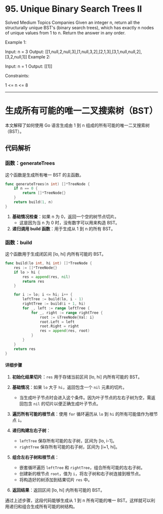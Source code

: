# 95. Unique Binary Search Trees II
Solved
Medium
Topics
Companies
Given an integer n, return all the structurally unique BST's (binary search trees), which has exactly n nodes of unique values from 1 to n. Return the answer in any order.

Example 1:

Input: n = 3
Output: [[1,null,2,null,3],[1,null,3,2],[2,1,3],[3,1,null,null,2],[3,2,null,1]]
Example 2:

Input: n = 1
Output: [[1]]
 

Constraints:

1 <= n <= 8

---

# 生成所有可能的唯一二叉搜索树（BST）

本文解释了如何使用 Go 语言生成由 1 到 n 组成的所有可能的唯一二叉搜索树（BST）。

## 代码解析

### 函数：generateTrees

这个函数是生成所有唯一 BST 的主函数。

```go
func generateTrees(n int) []*TreeNode {
    if n == 0 {
        return []*TreeNode{}
    }
    return build(1, n)
}
```

1. **基础情况检查**：如果 n 为 0，返回一个空的树节点切片。
   - 这是因为当 n 为 0 时，没有数字可以用来构造 BST。
2. **递归调用 build 函数**：用于生成从 1 到 n 的所有 BST。

### 函数：build

这个函数用于生成闭区间 [lo, hi] 内所有可能的 BST。

```go
func build(lo int, hi int) []*TreeNode {
    res := []*TreeNode{}
    if lo > hi {
        res = append(res, nil)
        return res
    }

    for i := lo; i <= hi; i++ {
        leftTree := build(lo, i - 1)
        rightTree := build(i + 1, hi)
        for _, left := range leftTree {
            for _, right := range rightTree {
                root := &TreeNode{Val: i}
                root.Left = left
                root.Right = right
                res = append(res, root)
            }
        }
    }
    return res
}
```

#### 详细步骤

1. **初始化结果切片**：`res` 用于存储当前区间 [lo, hi] 内所有可能的 BST。

2. **基础情况**：如果 `lo` 大于 `hi`，返回包含一个 `nil` 元素的切片。
   - 当生成叶子节点时会进入这个条件。因为叶子节点的左右子树为空，需返回包含 `nil` 的切片以便正确生成叶子节点。

3. **遍历所有可能的根节点**：使用 `for` 循环遍历从 `lo` 到 `hi` 的所有可能值作为根节点 `i`。

4. **递归构建左右子树**：
   - `leftTree` 保存所有可能的左子树，区间为 [lo, i-1]。
   - `rightTree` 保存所有可能的右子树，区间为 [i+1, hi]。

5. **组合左右子树和根节点**：
   - 嵌套循环遍历 `leftTree` 和 `rightTree`，组合所有可能的左右子树。
   - 创建新的根节点 `root`，值为 `i`，将左子树和右子树连接到根节点。
   - 将构造好的树添加到结果切片 `res` 中。

6. **返回结果**：返回区间 [lo, hi] 内所有可能的 BST。

通过上述步骤，这段代码能够生成从 1 到 n 所有可能的唯一 BST。这样就可以利用递归和组合生成所有可能的树结构。
